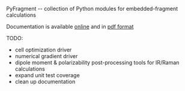 PyFragment -- collection of Python modules for embedded-fragment calculations

Documentation is available [online](https://masalim2.github.io/pyfrag/) and in [pdf format](docs/build/latex/pyfragment.pdf)

TODO:
* cell optimization driver
* numerical gradient driver
* dipole moment & polarizability post-processing tools for IR/Raman calculations
* expand unit test coverage
* clean up documentation
